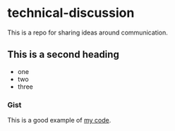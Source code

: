 # technical-discussion
This is a repo for sharing ideas around communication.

## This is a second heading

* one
* two
* three

### Gist

This is a good example of [my code](https://gist.github.com/8d3b828132d17d674dac8467a5f72489.git).
